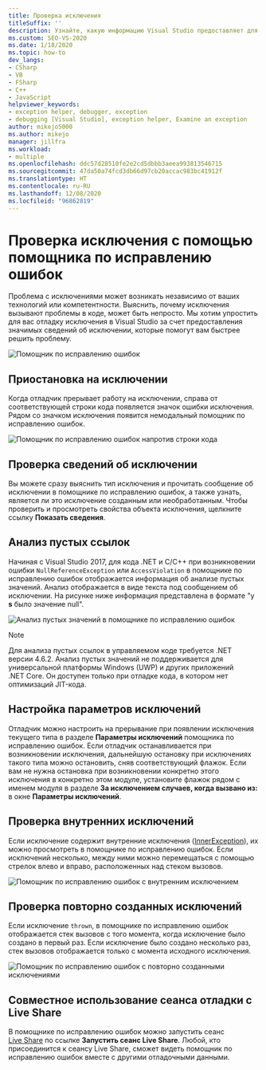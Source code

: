 ```yaml
---
title: Проверка исключения
titleSuffix: ''
description: Узнайте, какую информацию Visual Studio предоставляет для отладки исключений, а также как выборочно отключить прерывание работы на исключениях.
ms.custom: SEO-VS-2020
ms.date: 1/18/2020
ms.topic: how-to
dev_langs:
- CSharp
- VB
- FSharp
- C++
- JavaScript
helpviewer_keywords:
- exception helper, debugger, exception
- debugging [Visual Studio], exception helper, Examine an exception
author: mikejo5000
ms.author: mikejo
manager: jillfra
ms.workload:
- multiple
ms.openlocfilehash: ddc57d28510fe2e2cd5dbbb3aeea993813546715
ms.sourcegitcommit: 47da50a74fcd3db66d97cb20accac983bc41912f
ms.translationtype: HT
ms.contentlocale: ru-RU
ms.lasthandoff: 12/08/2020
ms.locfileid: "96862819"
---
```

# <a name="inspect-an-exception-using-the-exception-helper"></a>Проверка исключения с помощью помощника по исправлению ошибок 

Проблема с исключениями может возникать независимо от ваших технологий или компетентности. Выяснить, почему исключения вызывают проблемы в коде, может быть непросто. Мы хотим упростить для вас отладку исключения в Visual Studio за счет предоставления значимых сведений об исключении, которые помогут вам быстрее решить проблему.

![Помощник по исправлению ошибок](media/debugger-exception-helper-default.png)

## <a name="pause-on-the-exception"></a>Приостановка на исключении
Когда отладчик прерывает работу на исключении, справа от соответствующей строки кода появляется значок ошибки исключения. Рядом со значком исключения появится немодальный помощник по исправлению ошибок.

![Помощник по исправлению ошибок напротив строки кода](media/debugger-exception-helper-locerror.png)

## <a name="inspect-exception-info"></a>Проверка сведений об исключении
Вы можете сразу выяснить тип исключения и прочитать сообщение об исключении в помощнике по исправлению ошибок, а также узнать, является ли это исключение созданным или необработанным. Чтобы проверить и просмотреть свойства объекта исключения, щелкните ссылку **Показать сведения**.

## <a name="analyze-null-references"></a>Анализ пустых ссылок
Начиная с Visual Studio 2017, для кода .NET и C/C++ при возникновении ошибки `NullReferenceException` или `AccessViolation` в помощнике по исправлению ошибок отображается информация об анализе пустых значений. Анализ отображается в виде текста под сообщением об исключении. На рисунке ниже информация представлена в формате "у **s** было значение null".

![Анализ пустых значений в помощнике по исправлению ошибок](media/debugger-exception-helper-default.png)


> [!NOTE]
> Для анализа пустых ссылок в управляемом коде требуется .NET версии 4.6.2. Анализ пустых значений не поддерживается для универсальной платформы Windows (UWP) и других приложений .NET Core. Он доступен только при отладке кода, в котором нет оптимизаций JIT-кода.

## <a name="configure-exception-settings"></a>Настройка параметров исключений 
Отладчик можно настроить на прерывание при появлении исключения текущего типа в разделе **Параметры исключений** помощника по исправлению ошибок. Если отладчик останавливается при возникновении исключения, дальнейшую остановку при исключениях такого типа можно остановить, сняв соответствующий флажок. Если вам не нужна остановка при возникновении конкретно этого исключения в конкретно этом модуле, установите флажок рядом с именем модуля в разделе **За исключением случаев, когда вызвано из:** в окне **Параметры исключений**. 

## <a name="inspect-inner-exceptions"></a>Проверка внутренних исключений 
Если исключение содержит внутренние исключения ([InnerException](/dotnet/api/system.exception.innerexception)), их можно просмотреть в помощнике по исправлению ошибок. Если исключений несколько, между ними можно перемещаться с помощью стрелок влево и вправо, расположенных над стеком вызовов.

![Помощник по исправлению ошибок с внутренним исключением](media/debugger-exception-helper-innerexception.png)

## <a name="inspect-rethrown-exceptions"></a>Проверка повторно созданных исключений
Если исключение `thrown`, в помощнике по исправлению ошибок отображается стек вызовов с того момента, когда исключение было создано в первый раз. Если исключение было создано несколько раз, стек вызовов отображается только с момента исходного исключения.

![Помощник по исправлению ошибок с повторно созданными исключениями](media/debugger-exception-helper-innerexception.png)

## <a name="share-a-debug-session-with-live-share"></a>Совместное использование сеанса отладки с Live Share
В помощнике по исправлению ошибок можно запустить сеанс [Live Share](/visualstudio/liveshare/) по ссылке **Запустить сеанс Live Share**. Любой, кто присоединится к сеансу Live Share, сможет видеть помощник по исправлению ошибок вместе с другими отладочными данными.